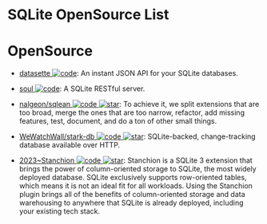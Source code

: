 # SQLite OpenSource List

# OpenSource

- [datasette ![code](https://ng-tech.icu/assets/code.svg)](https://github.com/simonw/datasette): An instant JSON API for your SQLite databases.

- [soul ![code](https://ng-tech.icu/assets/code.svg)](https://github.com/thevahidal/soul): A SQLite RESTful server.

- [nalgeon/sqlean ![code](https://ng-tech.icu/assets/code.svg) ![star](https://img.shields.io/github/stars/nalgeon/sqlean)](https://github.com/nalgeon/sqlean): To achieve it, we split extensions that are too broad, merge the ones that are too narrow, refactor, add missing features, test, document, and do a ton of other small things.

- [WeWatchWall/stark-db ![code](https://ng-tech.icu/assets/code.svg) ![star](https://img.shields.io/github/stars/WeWatchWall/stark-db)](https://github.com/WeWatchWall/stark-db): SQLite-backed, change-tracking database available over HTTP.

- [2023~Stanchion ![code](https://ng-tech.icu/assets/code.svg) ![star](https://img.shields.io/github/stars/dgllghr/stanchion)](https://github.com/dgllghr/stanchion): Stanchion is a SQLite 3 extension that brings the power of column-oriented storage to SQLite, the most widely deployed database. SQLite exclusively supports row-oriented tables, which means it is not an ideal fit for all workloads. Using the Stanchion plugin brings all of the benefits of column-oriented storage and data warehousing to anywhere that SQLite is already deployed, including your existing tech stack.
